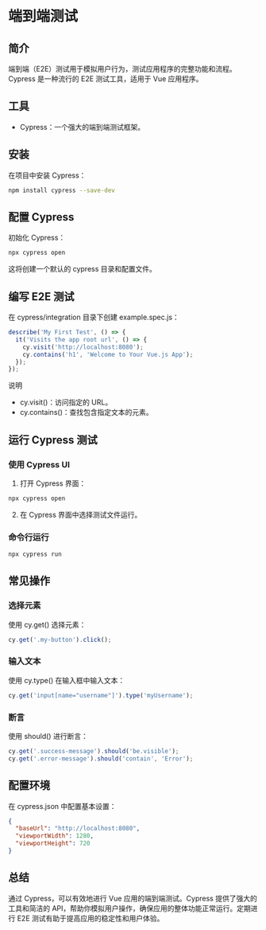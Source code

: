 # 端到端测试

## 简介

端到端（E2E）测试用于模拟用户行为，测试应用程序的完整功能和流程。Cypress 是一种流行的 E2E 测试工具，适用于 Vue 应用程序。

## 工具

- Cypress：一个强大的端到端测试框架。

## 安装

在项目中安装 Cypress：

```bash
npm install cypress --save-dev
```

## 配置 Cypress

初始化 Cypress：

```bash
npx cypress open
```

这将创建一个默认的 cypress 目录和配置文件。

## 编写 E2E 测试

在 cypress/integration 目录下创建 example.spec.js：

```javascript
describe('My First Test', () => {
  it('Visits the app root url', () => {
    cy.visit('http://localhost:8080');
    cy.contains('h1', 'Welcome to Your Vue.js App');
  });
});
```

说明

- cy.visit()：访问指定的 URL。
- cy.contains()：查找包含指定文本的元素。

## 运行 Cypress 测试

### 使用 Cypress UI

1. 打开 Cypress 界面：

```bash
npx cypress open
```

2. 在 Cypress 界面中选择测试文件运行。

### 命令行运行

```bash
npx cypress run
```

## 常见操作

### 选择元素

使用 cy.get() 选择元素：

```javascript
cy.get('.my-button').click();
```

### 输入文本

使用 cy.type() 在输入框中输入文本：

```javascript
cy.get('input[name="username"]').type('myUsername');
```

### 断言

使用 should() 进行断言：

```javascript
cy.get('.success-message').should('be.visible');
cy.get('.error-message').should('contain', 'Error');
```

## 配置环境

在 cypress.json 中配置基本设置：

```json
{
  "baseUrl": "http://localhost:8080",
  "viewportWidth": 1280,
  "viewportHeight": 720
}
```

## 总结

通过 Cypress，可以有效地进行 Vue 应用的端到端测试。Cypress 提供了强大的工具和简洁的 API，帮助你模拟用户操作，确保应用的整体功能正常运行。定期进行 E2E 测试有助于提高应用的稳定性和用户体验。
